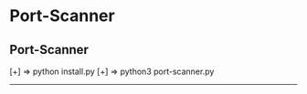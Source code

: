 # Port-Scanner
Port-Scanner
--------------------------------

[+] => python install.py 
[+] => python3 port-scanner.py

---------------------------------
